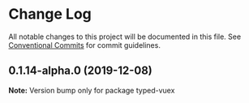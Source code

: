 # Change Log

All notable changes to this project will be documented in this file.
See [Conventional Commits](https://conventionalcommits.org) for commit guidelines.

## 0.1.14-alpha.0 (2019-12-08)

**Note:** Version bump only for package typed-vuex
